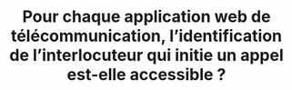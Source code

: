 ---
title: Pour chaque application web de télécommunication, l’identification de l’interlocuteur qui initie un appel est-elle accessible ?
---